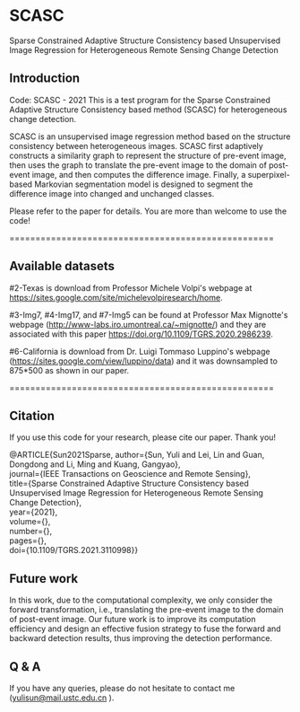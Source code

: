 # SCASC
Sparse Constrained Adaptive Structure Consistency based Unsupervised Image Regression for Heterogeneous Remote Sensing Change Detection

## Introduction
Code: SCASC - 2021
This is a test program for the Sparse Constrained Adaptive Structure Consistency based method (SCASC) for heterogeneous change detection.

SCASC is an unsupervised image regression method based on the  structure consistency between heterogeneous images. SCASC first adaptively 
constructs a similarity graph to represent the structure of pre-event image, then uses the graph to translate the pre-event image to the 
domain of post-event image, and then computes the difference image. Finally, a superpixel-based Markovian segmentation model is designed 
to segment the difference image into changed and unchanged classes. 

Please refer to the paper for details. You are more than welcome to use the code! 

===================================================

## Available datasets

#2-Texas is download from Professor Michele Volpi's webpage at https://sites.google.com/site/michelevolpiresearch/home.

#3-Img7, #4-Img17, and #7-Img5 can be found at Professor Max Mignotte's webpage (http://www-labs.iro.umontreal.ca/~mignotte/) and they are associated with this paper https://doi.org/10.1109/TGRS.2020.2986239.

#6-California is download from Dr. Luigi Tommaso Luppino's webpage (https://sites.google.com/view/luppino/data) and it was downsampled to 875*500 as shown in our paper.

===================================================

## Citation

If you use this code for your research, please cite our paper. Thank you!

@ARTICLE{Sun2021Sparse,
  author={Sun, Yuli and Lei, Lin and Guan, Dongdong and Li, Ming and Kuang, Gangyao},  
  journal={IEEE Transactions on Geoscience and Remote Sensing},   
  title={Sparse Constrained Adaptive Structure Consistency based Unsupervised Image Regression for Heterogeneous Remote Sensing Change Detection},   
  year={2021},  
  volume={},  
  number={},  
  pages={},  
  doi={10.1109/TGRS.2021.3110998}}  

## Future work

In this work, due to the computational complexity, we only consider the forward transformation, i.e., translating the pre-event image to the domain of post-event image. 
Our future work is to improve its computation efficiency and design an effective fusion strategy to fuse the forward and backward detection results, 
thus improving the detection performance.

## Q & A

If you have any queries, please do not hesitate to contact me (yulisun@mail.ustc.edu.cn ).
